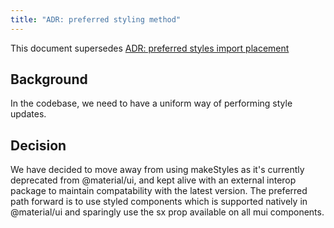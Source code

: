 ```yaml
---
title: "ADR: preferred styling method"
---
```


This document supersedes [ADR: preferred styles import placement](./preferred-styles-import-placement.md)


## Background

In the codebase, we need to have a uniform way of performing style updates.

## Decision

We have decided to move away from using makeStyles as it's currently deprecated from @material/ui, and kept alive with an 
external interop package to maintain compatability with the latest version. The preferred path forward is to use styled components which is
supported natively in @material/ui and sparingly use the sx prop available on all mui components.
